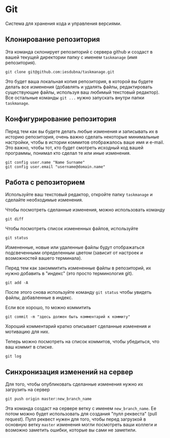 # Git
Система для хранения кода и управления версиями.

## Клонирование репозитория
Эта команда склонирует репозиторий с сервера github и создаст в вашей текущей директории папку с именем `taskmanage` (имя репозитория).
```
git clone git@github.com:iesdubna/taskmanage.git
```
Это будет ваша локальная копия репозитория, в которой вы будете делать все изменения (добавлять и удалять файлы, редактировать существующие файлы, используя ваш любимый текстовый редактор). Все остальные команды `git ...` нужно запускать внутри папки `taskmanage`.

## Конфигурирование репозитория
Перед тем как вы будете делать любые изменения и записывать их в историю репозитория, очень важно сделать некоторые минимальные настройки, чтобы в истории коммитов отображалось ваше имя и e-mail. Это важно, чтобы тот, кто будет смотреть исходный код вашей программы, понимал кто сделал те или иные изменения.

```
git config user.name "Name Surname"
git config user.email "username@domain.name"
```

## Работа с репозиторием

Используйте ваш текстовый редактор, откройте папку `taskmanage` и сделайте необходимые изменения.

Чтобы посмотреть сделанные изменения, можно использовать команду
```
git diff
```

Чтобы посмотреть список измененных файлов, используйте
```
git status
```
Измененные, новые или удаленные файлы будут отображаться подсвеченными определенным цветом (зависит от настроек и возможностей вашего терминала).

Перед тем как закоммитить измененные файлы в репозиторий, их нужно добавить в "индекс" (это просто терминология git).
```
git add -A
```

После этого снова используйте команду `git status` чтобы увидеть файлы, добавленные в индекс.

Если все хорошо, то можно коммитить
```
git commit -m "здесь должен быть комментарий к коммиту"
```

Хороший комментарий кратко описывает сделанные изменения и мотивацию для них.

Теперь можно посмотреть на список коммитов, чтобы убедиться, что ваш коммит в списке.
```
git log
```

## Синхронизация изменений на сервер
Для того, чтобы опубликовать сделанные изменения нужно их загрузить на сервер

```
git push origin master:new_branch_name
```
Эта команда создаст на сервере ветку с именем `new_branch_name`. Ee потом можно будет использовать для создания "пулл реквеста" (pull request). Пулл реквест нужен для того, чтобы перед загрузкой в основную ветку `master` изменения могли посмотреть ваши коллеги и возможно заметить ошибки, которые вы сами не заметили.
